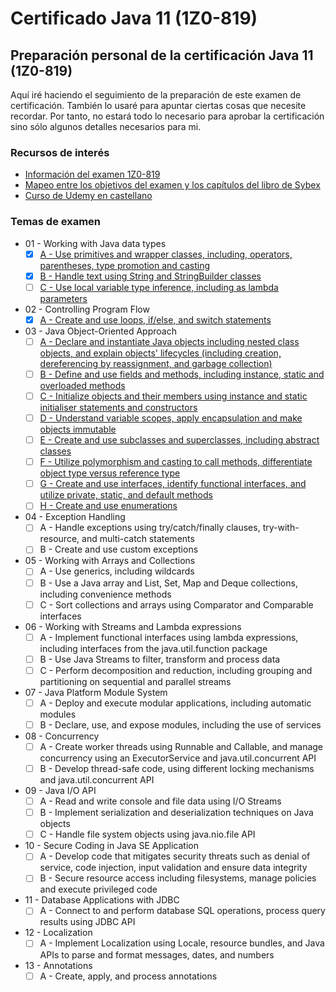 # Certificado Java 11 (1Z0-819)
## Preparación personal de la certificación Java 11 (1Z0-819)
Aquí iré haciendo el seguimiento de la preparación de este examen de certificación. También lo usaré para apuntar ciertas cosas que necesite recordar. Por tanto, no estará todo lo necesario para aprobar la certificación sino sólo algunos detalles necesarios para mi.
### Recursos de interés
* [Información del examen 1Z0-819](https://education.oracle.com/es/cat%C3%A1logo-de-productos-ouexam-pexam_1z0-819/pexam_1Z0-819)
* [Mapeo entre los objetivos del examen y los capítulos del libro de Sybex](https://www.selikoff.net/2020/08/26/dont-panic-oracle-announces-new-java-ocp-11-exam/)
* [Curso de Udemy en castellano](https://www.udemy.com/course/curso-certificacion-profesional-desarrollador-java-se-11/)
### Temas de examen
* 01 - Working with Java data types
    - [X] [A - Use primitives and wrapper classes, including, operators, parentheses, type promotion and casting](src/main/resources/01-working-with-java-data-types/A%20-%20Use%20primitives%20and%20wrapper%20classes,%20including,%20operators,%20parentheses,%20type%20promotion%20and%20casting.md)
    - [X] [B - Handle text using String and StringBuilder classes](src/main/resources/01-working-with-java-data-types/B%20-%20Handle%20text%20using%20String%20and%20StringBuilder%20classes.md)
    - [ ] [C - Use local variable type inference, including as lambda parameters](src/main/resources/01-working-with-java-data-types/C%20-%20Use%20local%20variable%20type%20inference,%20including%20as%20lambda%20parameters.md)
* 02 - Controlling Program Flow
    - [X] [A - Create and use loops, if/else, and switch statements](src/main/resources/02-controlling-program-flow/A%20-%20%20Create%20and%20use%20loops,%20if%20else,%20and%20switch%20statements.md)
* 03 - Java Object-Oriented Approach
    - [ ] [A - Declare and instantiate Java objects including nested class objects, and explain objects' lifecycles (including creation, dereferencing by reassignment, and garbage collection)](src/main/resources/03-java-object-oriented-approach/A%20-%20Declare%20and%20instantiate%20Java%20objects%20including%20nested%20class%20objects,%20and%20explain%20objects'%20lifecycles.md)
    - [ ] [B - Define and use fields and methods, including instance, static and overloaded methods](src/main/resources/03-java-object-oriented-approach/B%20-%20Define%20and%20use%20fields%20and%20methods,%20including%20instance,%20static%20and%20overloaded%20methods.md)
    - [ ] [C - Initialize objects and their members using instance and static initialiser statements and constructors](src/main/resources/03-java-object-oriented-approach/C%20-%20Initialize%20objects%20and%20their%20members%20using%20instance%20and%20static%20initialiser%20statements%20and%20constructors.md)
    - [ ] [D - Understand variable scopes, apply encapsulation and make objects immutable](src/main/resources/03-java-object-oriented-approach/D%20-%20Understand%20variable%20scopes,%20apply%20encapsulation%20and%20make%20objects%20immutable.md)
    - [ ] [E - Create and use subclasses and superclasses, including abstract classes](src/main/resources/03-java-object-oriented-approach/E%20-%20Create%20and%20use%20subclasses%20and%20superclasses,%20including%20abstract%20classes.md)
    - [ ] [F - Utilize polymorphism and casting to call methods, differentiate object type versus reference type](src/main/resources/03-java-object-oriented-approach/F%20-%20Utilize%20polymorphism%20and%20casting%20to%20call%20methods,%20differentiate%20object%20type%20versus%20reference%20type.md)
    - [ ] [G - Create and use interfaces, identify functional interfaces, and utilize private, static, and default methods](src/main/resources/03-java-object-oriented-approach/G%20-%20Create%20and%20use%20interfaces,%20identify%20functional%20interfaces,%20and%20utilize%20private,%20static,%20and%20default%20methods.md)
    - [ ] [H - Create and use enumerations](src/main/resources/03-java-object-oriented-approach/H%20-%20Create%20and%20use%20enumerations.md)
* 04 - Exception Handling
    - [ ] A - Handle exceptions using try/catch/finally clauses, try-with-resource, and multi-catch statements
    - [ ] B - Create and use custom exceptions
* 05 - Working with Arrays and Collections
    - [ ] A - Use generics, including wildcards
    - [ ] B - Use a Java array and List, Set, Map and Deque collections, including convenience methods
    - [ ] C - Sort collections and arrays using Comparator and Comparable interfaces
* 06 - Working with Streams and Lambda expressions
    - [ ] A - Implement functional interfaces using lambda expressions, including interfaces from the java.util.function package
    - [ ] B - Use Java Streams to filter, transform and process data
    - [ ] C - Perform decomposition and reduction, including grouping and partitioning on sequential and parallel streams
* 07 - Java Platform Module System
    - [ ] A - Deploy and execute modular applications, including automatic modules
    - [ ] B - Declare, use, and expose modules, including the use of services
* 08 - Concurrency
    - [ ] A - Create worker threads using Runnable and Callable, and manage concurrency using an ExecutorService and java.util.concurrent API
    - [ ] B - Develop thread-safe code, using different locking mechanisms and java.util.concurrent API
* 09 - Java I/O API
    - [ ] A - Read and write console and file data using I/O Streams
    - [ ] B - Implement serialization and deserialization techniques on Java objects
    - [ ] C - Handle file system objects using java.nio.file API
* 10 - Secure Coding in Java SE Application
    - [ ] A - Develop code that mitigates security threats such as denial of service, code injection, input validation and ensure data integrity
    - [ ] B - Secure resource access including filesystems, manage policies and execute privileged code
* 11 - Database Applications with JDBC
    - [ ] A - Connect to and perform database SQL operations, process query results using JDBC API
* 12 - Localization
    - [ ] A - Implement Localization using Locale, resource bundles, and Java APIs to parse and format messages, dates, and numbers
* 13 - Annotations
    - [ ] A - Create, apply, and process annotations